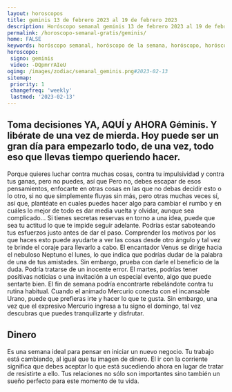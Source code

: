 ```yaml
---
layout: horoscopos
title: geminis 13 de febrero 2023 al 19 de febrero 2023 
description: Horóscopo semanal geminis 13 de febrero 2023 al 19 de febrero 2023. Toma decisiones YA, AQUÍ y AHORA Géminis. Y libérate de una vez de mierda. Hoy puede ser un gran día para empezarlo todo, de una vez, todo eso que llevas tiempo queriendo hacer.
permalink: /horoscopo-semanal-gratis/geminis/
home: FALSE
keywords: horóscopo semanal, horóscopo de la semana, horóscopo, horóscopo gratis,horóscopos, horóscopo esperanza gracia, horoscopos geminis la semana, horóscopos gratis, Tarot, Astrologia, Zodíaco, geminis, horoscopo gratis, semanal
horoscopo:
 signo: geminis
 video: -DQpmrrAIeU
ogimg: /images/zodiac/semanal_geminis.png#2023-02-13
sitemap:
 priority: 1
 changefreq: 'weekly'
 lastmod: '2023-02-13'
---
```




## Toma decisiones YA, AQUÍ y AHORA Géminis. Y libérate de una vez de mierda. Hoy puede ser un gran día para empezarlo todo, de una vez, todo eso que llevas tiempo queriendo hacer.

Porque quieres luchar contra muchas cosas, contra tu impulsividad y contra tus ganas, pero no puedes, así que 
 Pero no, debes escapar de esos pensamientos, enfocarte en otras cosas en las que no debas decidir esto o lo otro, si no que simplemente fluyas sin más, 
pero otras muchas veces sí, así que, plantéate en cuales puedes hacer algo para cambiar el rumbo y en cuáles lo mejor de todo es dar media vuelta y olvidar, aunque sea complicado…
Si tienes secretas reservas en torno a una idea, puede que sea tu actitud lo que te impide seguir adelante. Podrías estar saboteando tus esfuerzos justo antes de dar el paso. Comprender los motivos por los que haces esto puede ayudarte a ver las cosas desde otro ángulo y tal vez te brinde el coraje para llevarlo a cabo. 
El encantador Venus se dirige hacia el nebuloso Neptuno el lunes, lo que indica que podrías dudar de la palabra de una de tus amistades. Sin embargo, prueba con darle el beneficio de la duda. Podría tratarse de un inocente error.
El martes, podrías tener positivas noticias o una invitación a un especial evento, algo que puede sentarte bien. 
El fin de semana podría encontrarte rebelándote contra tu rutina habitual. Cuando el animado Mercurio conecta con el incansable Urano, puede que prefieras irte y hacer lo que te gusta. Sin embargo, una vez que el expresivo Mercurio ingresa a tu signo el domingo, tal vez descubras que puedes tranquilizarte y disfrutar.

## Dinero

Es una semana ideal para pensar en iniciar un nuevo negocio. Tu trabajo está cambiando, al igual que tu imagen de dinero. El ir con la corriente significa que debes aceptar lo que está sucediendo ahora en lugar de tratar de resistirte a ello. Tus relaciones no sólo son importantes sino también un sueño perfecto para este momento de tu vida.